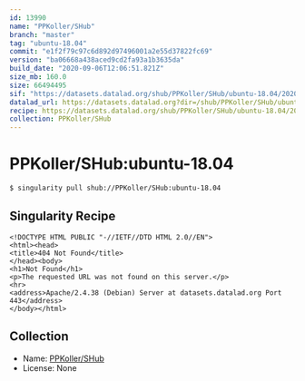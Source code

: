 ```yaml
---
id: 13990
name: "PPKoller/SHub"
branch: "master"
tag: "ubuntu-18.04"
commit: "e1f2f79c97c6d892d97496001a2e55d37822fc69"
version: "ba06668a438aced9cd2fa93a1b3635da"
build_date: "2020-09-06T12:06:51.821Z"
size_mb: 160.0
size: 66494495
sif: "https://datasets.datalad.org/shub/PPKoller/SHub/ubuntu-18.04/2020-09-06-e1f2f79c-ba06668a/ba06668a438aced9cd2fa93a1b3635da.sif"
datalad_url: https://datasets.datalad.org?dir=/shub/PPKoller/SHub/ubuntu-18.04/2020-09-06-e1f2f79c-ba06668a/
recipe: https://datasets.datalad.org/shub/PPKoller/SHub/ubuntu-18.04/2020-09-06-e1f2f79c-ba06668a/Singularity
collection: PPKoller/SHub
---
```


# PPKoller/SHub:ubuntu-18.04

```bash
$ singularity pull shub://PPKoller/SHub:ubuntu-18.04
```

## Singularity Recipe

```singularity
<!DOCTYPE HTML PUBLIC "-//IETF//DTD HTML 2.0//EN">
<html><head>
<title>404 Not Found</title>
</head><body>
<h1>Not Found</h1>
<p>The requested URL was not found on this server.</p>
<hr>
<address>Apache/2.4.38 (Debian) Server at datasets.datalad.org Port 443</address>
</body></html>
```

## Collection

 - Name: [PPKoller/SHub](https://github.com/PPKoller/SHub)
 - License: None

